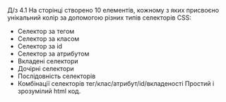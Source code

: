 Д/з 4.1 
На сторінці створено 10 елементів, кожному з яких присвоєно унікальний колір за допомогою різних типів селекторів CSS: 
- Селектор за тегом
- Селектор за класом
- Селектор за id
- Селектор за атрибутом
- Вкладені селектори
- Дочірні селектори
- Послідовність селекторів
- Комбінації селекторів тег/клас/атрибут/id/вкладеності
Простий і зрозумілий html код.
